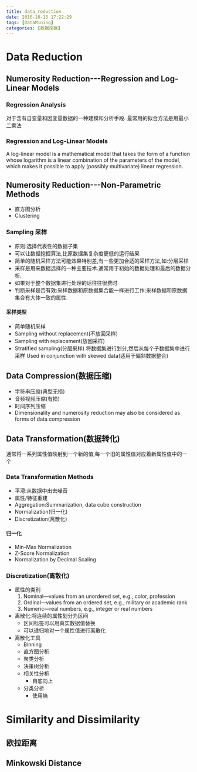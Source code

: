 ```yaml
---
title: data_reduction
date: 2016-10-15 17:22:29
tags: [DataMining]
categories: [数据挖掘]
---
```



# Data Reduction

## Numerosity Reduction---Regression and Log-Linear Models

### Regression Analysis
对于含有自变量和因变量数据的一种建模和分析手段.
最常用的拟合方法是用最小二乘法

### Regression and Log-Linear Models
A log-linear model is a mathematical model that takes the form of a function whose logarithm is a linear combination of the parameters of the model, which makes it possible to apply (possibly multivariate) linear regression.

## Numerosity Reduction---Non-Parametric Methods

- 直方图分析
- Clustering

###  Sampling 采样

  + 原则:选择代表性的数据子集
  + 可以让数据挖掘算法,比原数据集复杂度更低的运行结果
  + 简单的随机采样方法可能效果特别差,有一些更加合适的采样方法,如:分层采样
  + 采样是用来数据选择的一种主要技术.通常用于初始的数据处理和最后的数据分析.
  + 如果对于整个数据集进行处理的话往往很费时
  + 判断采样是否有效:采样数据和原数据集合能一样进行工作;采样数据和原数据集合有大体一致的属性.

#### 采样类型

- 简单随机采样
- Sampling without replacement(不放回采样)
- Sampling with replacement(放回采样)
- Stratified sampling(分层采样)
    将数据集进行划分,然后从每个子数据集中进行采样
    Used in conjunction with skewed data(适用于偏斜数据整合)

## Data Compression(数据压缩)

- 字符串压缩(典型无损)
- 音频视频压缩(有损)
- 时间序列压缩
- Dimensionality and numerosity reduction may also be
considered as forms of data compression

## Data Transformation(数据转化)

通常将一系列属性值映射到一个新的值,每一个旧的属性值对应着新属性值中的一个
### Data Transformation Methods

- 平滑:从数据中出去噪音
- 属性/特征重建
- Aggregation:Summarization, data cube
construction
- Normalization(归一化)
- Discretization(离散化)

#### 归一化

- Min-Max Normalization
- Z-Score Normalization
- Normalization by Decimal Scaling

### Discretization(离散化)
- 属性的类别
    1. Nominal—values from an unordered set, e.g., color, profession
    2. Ordinal—values from an ordered set, e.g., military or academic rank
    3. Numeric—real numbers, e.g., integer or real numbers
- 离散化:将连续的属性划分为区间
    + 区间标签可以用真实数据值替换
    + 可以递归地对一个属性值进行离散化
- 离散化工具
    + Binning
    + 直方图分析
    + 聚类分析
    + 决策树分析
    + 相关性分析
        + 自底向上
    + 分类分析
        + 使用熵

# Similarity and Dissimilarity

## 欧拉距离
## Minkowski Distance
